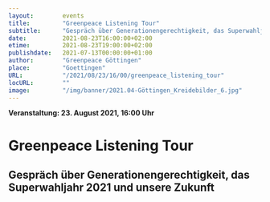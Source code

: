 ```yaml
---
layout:        events
title:         "Greenpeace Listening Tour"
subtitle:      "Gespräch über Generationengerechtigkeit, das Superwahljahr 2021 und unsere Zukunft"
date:          2021-08-23T16:00:00+02:00
etime:         2021-08-23T19:00:00+02:00
publishdate:   2021-07-13T00:00:00+01:00
author:        "Greenpeace Göttingen"
place:         "Goettingen"
URL:           "/2021/08/23/16/00/greenpeace_listening_tour"
locURL:        ""
image:         "/img/banner/2021.04-Göttingen_Kreidebilder_6.jpg"
---
```


**Veranstaltung: 23. August 2021, 16:00 Uhr**

Greenpeace Listening Tour
===========

Gespräch über Generationengerechtigkeit, das Superwahljahr 2021 und unsere Zukunft
-----------
